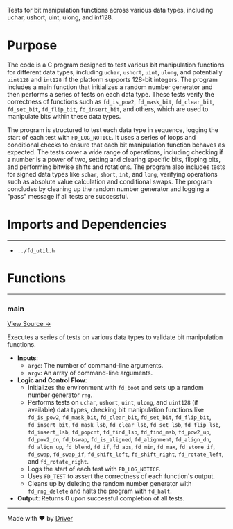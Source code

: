 <!--------------------------------------------------------------------------------->
<!-- IMPORTANT: This file is auto-generated by Driver (https://driver.ai). -------->
<!-- Manual edits may be overwritten on future commits. --------------------------->
<!--------------------------------------------------------------------------------->

Tests for bit manipulation functions across various data types, including uchar, ushort, uint, ulong, and int128.

# Purpose
The code is a C program designed to test various bit manipulation functions for different data types, including `uchar`, `ushort`, `uint`, `ulong`, and potentially `uint128` and `int128` if the platform supports 128-bit integers. The program includes a main function that initializes a random number generator and then performs a series of tests on each data type. These tests verify the correctness of functions such as `fd_is_pow2`, `fd_mask_bit`, `fd_clear_bit`, `fd_set_bit`, `fd_flip_bit`, `fd_insert_bit`, and others, which are used to manipulate bits within these data types.

The program is structured to test each data type in sequence, logging the start of each test with `FD_LOG_NOTICE`. It uses a series of loops and conditional checks to ensure that each bit manipulation function behaves as expected. The tests cover a wide range of operations, including checking if a number is a power of two, setting and clearing specific bits, flipping bits, and performing bitwise shifts and rotations. The program also includes tests for signed data types like `schar`, `short`, `int`, and `long`, verifying operations such as absolute value calculation and conditional swaps. The program concludes by cleaning up the random number generator and logging a "pass" message if all tests are successful.
# Imports and Dependencies

---
- `../fd_util.h`


# Functions

---
### main<!-- {{#callable:main}} -->
[View Source →](<../../../../../src/util/bits/test_bits_tg.c#L6>)

Executes a series of tests on various data types to validate bit manipulation functions.
- **Inputs**:
    - `argc`: The number of command-line arguments.
    - `argv`: An array of command-line arguments.
- **Logic and Control Flow**:
    - Initializes the environment with `fd_boot` and sets up a random number generator `rng`.
    - Performs tests on `uchar`, `ushort`, `uint`, `ulong`, and `uint128` (if available) data types, checking bit manipulation functions like `fd_is_pow2`, `fd_mask_bit`, `fd_clear_bit`, `fd_set_bit`, `fd_flip_bit`, `fd_insert_bit`, `fd_mask_lsb`, `fd_clear_lsb`, `fd_set_lsb`, `fd_flip_lsb`, `fd_insert_lsb`, `fd_popcnt`, `fd_find_lsb`, `fd_find_msb`, `fd_pow2_up`, `fd_pow2_dn`, `fd_bswap`, `fd_is_aligned`, `fd_alignment`, `fd_align_dn`, `fd_align_up`, `fd_blend`, `fd_if`, `fd_abs`, `fd_min`, `fd_max`, `fd_store_if`, `fd_swap`, `fd_swap_if`, `fd_shift_left`, `fd_shift_right`, `fd_rotate_left`, and `fd_rotate_right`.
    - Logs the start of each test with `FD_LOG_NOTICE`.
    - Uses `FD_TEST` to assert the correctness of each function's output.
    - Cleans up by deleting the random number generator with `fd_rng_delete` and halts the program with `fd_halt`.
- **Output**: Returns 0 upon successful completion of all tests.



---
Made with ❤️ by [Driver](https://www.driver.ai/)